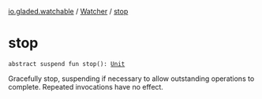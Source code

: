 [io.gladed.watchable](../index.md) / [Watcher](index.md) / [stop](./stop.md)

# stop

`abstract suspend fun stop(): `[`Unit`](https://kotlinlang.org/api/latest/jvm/stdlib/kotlin/-unit/index.html)

Gracefully stop, suspending if necessary to allow outstanding operations to complete.
Repeated invocations have no effect.

